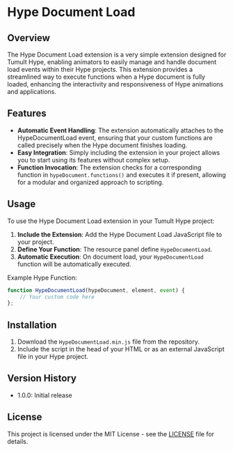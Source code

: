 # Hype Document Load

## Overview
The Hype Document Load extension is a very simple extension designed for Tumult Hype, enabling animators to easily manage and handle document load events within their Hype projects. This extension provides a streamlined way to execute functions when a Hype document is fully loaded, enhancing the interactivity and responsiveness of Hype animations and applications.

## Features
- **Automatic Event Handling**: The extension automatically attaches to the HypeDocumentLoad event, ensuring that your custom functions are called precisely when the Hype document finishes loading.
- **Easy Integration**: Simply including the extension in your project allows you to start using its features without complex setup.
- **Function Invocation**: The extension checks for a corresponding function in `hypeDocument.functions()` and executes it if present, allowing for a modular and organized approach to scripting.

## Usage
To use the Hype Document Load extension in your Tumult Hype project:
1. **Include the Extension**: Add the Hype Document Load JavaScript file to your project.
2. **Define Your Function**: The resource panel define `HypeDocumentLoad`.
3. **Automatic Execution**: On document load, your `HypeDocumentLoad` function will be automatically executed.

Example Hype Function:
```javascript
function HypeDocumentLoad(hypeDocument, element, event) {
    // Your custom code here
};
```

## Installation
1. Download the `HypeDocumentLoad.min.js` file from the repository.
2. Include the script in the head of your HTML or as an external JavaScript file in your Hype project.

## Version History
- 1.0.0: Initial release

## License
This project is licensed under the MIT License - see the [LICENSE](LICENSE) file for details.

